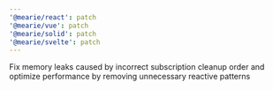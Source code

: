 ```yaml
---
'@mearie/react': patch
'@mearie/vue': patch
'@mearie/solid': patch
'@mearie/svelte': patch
---
```


Fix memory leaks caused by incorrect subscription cleanup order and optimize performance by removing unnecessary reactive patterns
